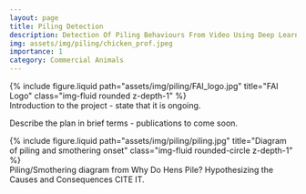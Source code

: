 ```yaml
---
layout: page
title: Piling Detection
description: Detection Of Piling Behaviours From Video Using Deep Learning Methods.
img: assets/img/piling/chicken_prof.jpeg
importance: 1
category: Commercial Animals
---
```


<div class="row">
    <div class="col-sm mt-3 mt-md-0">
        {% include figure.liquid path="assets/img/piling/FAI_logo.jpg" title="FAI Logo" class="img-fluid rounded z-depth-1" %}
    </div>
	<span>Introduction to the project - state that it is ongoing.</span>
</div>

Describe the plan in brief terms - publications to come soon.

<div class="row">
    <div class="col-sm mt-3 mt-md-0">
        {% include figure.liquid path="assets/img/piling/piling.jpg" title="Diagram of piling and smothering onset" class="img-fluid rounded-circle z-depth-1" %}
    </div>
</div>
<div class="caption">
    Piling/Smothering diagram from Why Do Hens Pile? Hypothesizing the Causes and Consequences CITE IT.
</div>
